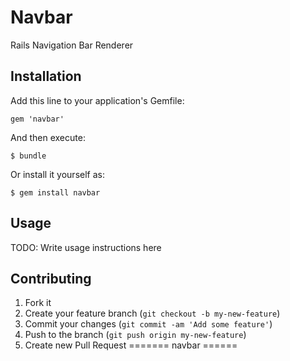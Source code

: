 # Navbar

Rails Navigation Bar Renderer

## Installation

Add this line to your application's Gemfile:

    gem 'navbar'

And then execute:

    $ bundle

Or install it yourself as:

    $ gem install navbar

## Usage

TODO: Write usage instructions here

## Contributing

1. Fork it
2. Create your feature branch (`git checkout -b my-new-feature`)
3. Commit your changes (`git commit -am 'Add some feature'`)
4. Push to the branch (`git push origin my-new-feature`)
5. Create new Pull Request
=======
navbar
======

